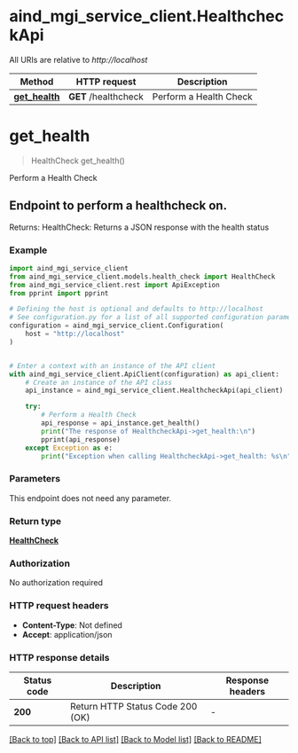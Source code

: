 # aind_mgi_service_client.HealthcheckApi

All URIs are relative to *http://localhost*

Method | HTTP request | Description
------------- | ------------- | -------------
[**get_health**](HealthcheckApi.md#get_health) | **GET** /healthcheck | Perform a Health Check


# **get_health**
> HealthCheck get_health()

Perform a Health Check

## Endpoint to perform a healthcheck on.

Returns:
    HealthCheck: Returns a JSON response with the health status

### Example


```python
import aind_mgi_service_client
from aind_mgi_service_client.models.health_check import HealthCheck
from aind_mgi_service_client.rest import ApiException
from pprint import pprint

# Defining the host is optional and defaults to http://localhost
# See configuration.py for a list of all supported configuration parameters.
configuration = aind_mgi_service_client.Configuration(
    host = "http://localhost"
)


# Enter a context with an instance of the API client
with aind_mgi_service_client.ApiClient(configuration) as api_client:
    # Create an instance of the API class
    api_instance = aind_mgi_service_client.HealthcheckApi(api_client)

    try:
        # Perform a Health Check
        api_response = api_instance.get_health()
        print("The response of HealthcheckApi->get_health:\n")
        pprint(api_response)
    except Exception as e:
        print("Exception when calling HealthcheckApi->get_health: %s\n" % e)
```



### Parameters

This endpoint does not need any parameter.

### Return type

[**HealthCheck**](HealthCheck.md)

### Authorization

No authorization required

### HTTP request headers

 - **Content-Type**: Not defined
 - **Accept**: application/json

### HTTP response details

| Status code | Description | Response headers |
|-------------|-------------|------------------|
**200** | Return HTTP Status Code 200 (OK) |  -  |

[[Back to top]](#) [[Back to API list]](../README.md#documentation-for-api-endpoints) [[Back to Model list]](../README.md#documentation-for-models) [[Back to README]](../README.md)

